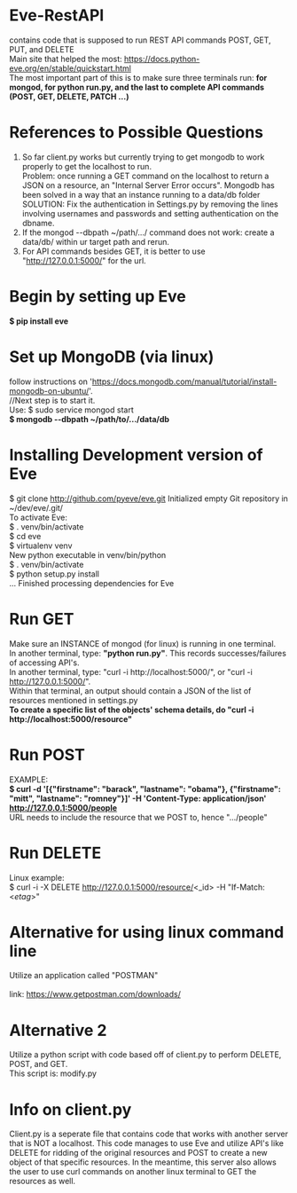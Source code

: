 # Eve-RestAPI
contains code that is supposed to run REST API commands POST, GET, PUT, and DELETE
<br>Main site that helped the most: https://docs.python-eve.org/en/stable/quickstart.html
<br>The most important part of this is to make sure three terminals run: <b>for mongod, for python run.py, and the last to complete API commands (POST, GET, DELETE, PATCH ...) </b>

# References to Possible Questions
1) So far client.py works but currently trying to get mongodb to work properly to get the localhost to run. 
<br>Problem: once running a GET command on the localhost to return a JSON on a resource, an "Internal Server Error occurs".
Mongodb has been solved in a way that an instance running to a data/db folder
<br>SOLUTION: Fix the authentication in Settings.py by removing the lines involving usernames and passwords and setting authentication on the dbname.
2) If the mongod --dbpath ~/path/.../ command does not work: create a data/db/ within ur target path and rerun.
3) For API commands besides GET, it is better to use "http://127.0.0.1:5000/" for the url.


# Begin by setting up Eve
<b>$ pip install eve</b>

# Set up MongoDB (via linux)
follow instructions on 'https://docs.mongodb.com/manual/tutorial/install-mongodb-on-ubuntu/'.
<br> //Next step is to start it. <br> Use: $ sudo service mongod start 
<br> <b>$ mongodb --dbpath ~/path/to/.../data/db    </b>

# Installing Development version of Eve
$ git clone http://github.com/pyeve/eve.git
Initialized empty Git repository in ~/dev/eve/.git/
<br>To activate Eve:
<br>$ . venv/bin/activate
<br>$ cd eve
<br>$ virtualenv venv
<br>New python executable in venv/bin/python
<br>$ . venv/bin/activate
<br>$ python setup.py install
<br>...
Finished processing dependencies for Eve


# Run GET
Make sure an INSTANCE of mongod (for linux) is running in one terminal.
<br>In another terminal, type: <b>"python run.py"</b>. This records successes/failures of accessing API's.
<br>In another terminal, type: "curl -i http://localhost:5000/", or "curl -i http://127.0.0.1:5000/".
<br>Within that terminal, an output should contain a JSON of the list of resources mentioned in settings.py
<br><b>To create a specific list of the objects' schema details, do "curl -i http://localhost:5000/resource"</b>

# Run POST
EXAMPLE:
<br><b>$ curl -d '[{"firstname": "barack", "lastname": "obama"}, {"firstname": "mitt", "lastname": "romney"}]' -H 'Content-Type: application/json'  http://127.0.0.1:5000/people </b>
<br>URL needs to include the resource that we POST to, hence ".../people"

# Run DELETE
Linux example:
<br>$ curl -i -X DELETE http://127.0.0.1:5000/resource/<_id> -H "If-Match: <_etag_>"


# Alternative for using linux command line
Utilize an application called "POSTMAN"
<br><br>
link: https://www.getpostman.com/downloads/

# Alternative 2
Utilize a python script with code based off of client.py to perform DELETE, POST, and GET.
<br>This script is: modify.py

# Info on client.py
Client.py is a seperate file that contains code that works with another server that is NOT a localhost.  This code manages to
use Eve and utilize API's like DELETE for ridding of the original resources and POST to create a new object of that specific resources. In the meantime, this server also allows the user to use curl commands on another linux terminal to GET the resources as well.
